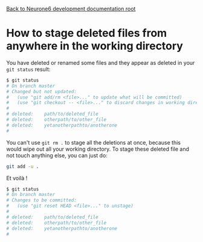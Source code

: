 [Back to Neurone6 development documentation root](../README.md)

# How to stage deleted files from anywhere in the working directory

You have deleted or renamed some files and they appear as deleted in your ```git status``` result:
```bash
$ git status
# On branch master
# Changed but not updated:
#   (use "git add/rm <file>..." to update what will be committed)
#   (use "git checkout -- <file>..." to discard changes in working directory)
#
# deleted:    path/to/deleted_file
# deleted:    otherpath/to/other_file
# deleted:    yetanotherpathto/anotherone
#
```

You can't use ```git rm .``` to stage all the deletions at once, because this would wipe out all your working directory.
To stage these deleted file and not touch anything else, you can just do:
```bash
git add -u .
```

Et voilà !
```bash
$ git status
# On branch master
# Changes to be committed:
#   (use "git reset HEAD <file>..." to unstage)
#
# deleted:    path/to/deleted_file
# deleted:    otherpath/to/other_file
# deleted:    yetanotherpathto/anotherone
#
```

